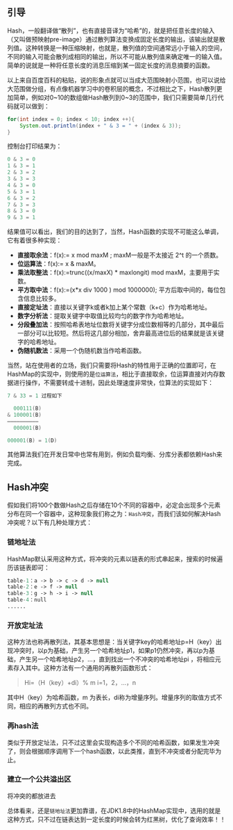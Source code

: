 ## 引导
Hash，一般翻译做“散列”，也有直接音译为“哈希”的，就是把任意长度的输入（又叫做预映射pre-image）通过散列算法变换成固定长度的输出，该输出就是散列值。这种转换是一种压缩映射，也就是，散列值的空间通常远小于输入的空间，不同的输入可能会散列成相同的输出，所以不可能从散列值来确定唯一的输入值。简单的说就是一种将任意长度的消息压缩到某一固定长度的消息摘要的函数。

以上来自百度百科的粘贴，说的形象点就可以当成大范围映射小范围，也可以说给大范围做分组，有点像机器学习中的卷积层的概念，不过相比之下，Hash散列更加简单，例如对0~10的数组做Hash散列到0~3的范围中，我们只需要简单几行代码就可以做到：
```java
for(int index = 0; index < 10; index ++){
	System.out.println(index + " & 3 = " + (index & 3));
}
```
控制台打印结果为：
```java
0 & 3 = 0
1 & 3 = 1
2 & 3 = 2
3 & 3 = 3
4 & 3 = 0
5 & 3 = 1
6 & 3 = 2
7 & 3 = 3
8 & 3 = 0
9 & 3 = 1
```
结果值可以看出，我们的目的达到了，当然，Hash函数的实现不可能这么单调，它有着很多种实现：
 - **直接取余法**：f(x):= x mod maxM ; maxM一般是不太接近 2^t 的一个质数。
 - **位运算法**：f(x):= x & maxM。
 - **乘法取整法**：f(x):=trunc((x/maxX) * maxlongit) mod maxM，主要用于实数。
 - **平方取中法**：f(x):=(x*x div 1000 ) mod 1000000); 平方后取中间的，每位包含信息比较多。
 - **直接定址法**：直接以关键字k或者k加上某个常数（k+c）作为哈希地址。
 - **数字分析法**：提取关键字中取值比较均匀的数字作为哈希地址。
 - **分段叠加法**：按照哈希表地址位数将关键字分成位数相等的几部分，其中最后一部分可以比较短。然后将这几部分相加，舍弃最高进位后的结果就是该关键字的哈希地址。
 - **伪随机数法**：采用一个伪随机数当作哈希函数。

当然，站在使用者的立场，我们只需要将Hash的特性用于正确的位置即可，在HashMap的实现中，则使用的是``位运算法``，相比于直接取余，位运算直接对内存数据进行操作，不需要转成十进制，因此处理速度非常快，位算法的实现如下：    
```java
7 & 33 = 1 过程如下

  000111(B)
& 100001(B)
——————————
  000001(B)

000001(B) = 1(D)
```
其他算法我们在开发日常中也常有用到，例如负载均衡、分库分表都依赖Hash来完成。
## Hash冲突
假如我们将100个数做Hash之后存储在10个不同的容器中，必定会出现多个元素分布在同一个容器中，这种现象我们称之为：``Hash冲突``，而我们该如何解决Hash冲突呢？以下有几种处理方式：
### 链地址法
HashMap默认采用这种方式，将冲突的元素以链表的形式串起来，搜索的时候遍历该链表即可：
```php
table-1：a -> b -> c -> d -> null
table-2：e -> f -> null
table-3：g -> h -> i -> null
table-4：null
......
```
### 开放定址法
这种方法也称再散列法，其基本思想是：当关键字key的哈希地址p=H（key）出现冲突时，以p为基础，产生另一个哈希地址p1，如果p1仍然冲突，再以p为基础，产生另一个哈希地址p2，…，直到找出一个不冲突的哈希地址pi ，将相应元素存入其中。这种方法有一个通用的再散列函数形式：

> Hi=（H（key）+di）% m i=1，2，…，n

其中H（key）为哈希函数，m 为表长，di称为增量序列。增量序列的取值方式不同，相应的再散列方式也不同。
### 再hash法
类似于开放定址法，只不过这里会实现构造多个不同的哈希函数，如果发生冲突了，则会根据顺序调用下一个hash函数，以此类推，直到不冲突或者分配完毕为止。
### 建立一个公共溢出区
将冲突的都放进去

总体看来，还是``链地址法``更加靠谱，在JDK1.8中的HashMap实现中，选用的就是这种方式，只不过在链表达到一定长度的时候会转为红黑树，优化了查询效率！！
